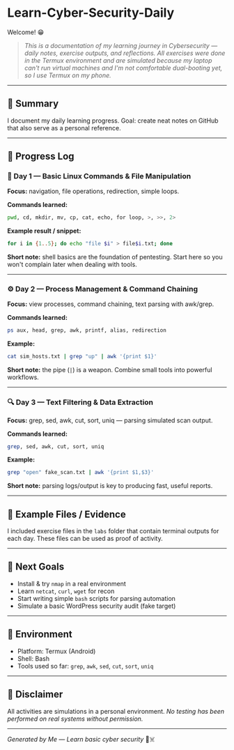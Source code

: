 # Learn-Cyber-Security-Daily
Welcome! 😁

> *This is a documentation of my learning journey in Cybersecurity — daily notes, exercise outputs, and reflections. All exercises were done in the Termux environment and are simulated because my laptop can't run virtual machines and I'm not comfortable dual-booting yet, so I use Termux on my phone.*

---

## 📌 Summary

I document my daily learning progress. Goal: create neat notes on GitHub that also serve as a personal reference.

---

## 📅 Progress Log

### 🧩 Day 1 — Basic Linux Commands & File Manipulation

**Focus:** navigation, file operations, redirection, simple loops.

**Commands learned:**

```bash
pwd, cd, mkdir, mv, cp, cat, echo, for loop, >, >>, 2>
```

**Example result / snippet:**

```bash
for i in {1..5}; do echo "file $i" > file$i.txt; done
```

**Short note:** shell basics are the foundation of pentesting. Start here so you won't complain later when dealing with tools.

---

### ⚙️ Day 2 — Process Management & Command Chaining

**Focus:** view processes, command chaining, text parsing with awk/grep.

**Commands learned:**

```bash
ps aux, head, grep, awk, printf, alias, redirection
```

**Example:**

```bash
cat sim_hosts.txt | grep "up" | awk '{print $1}'
```

**Short note:** the pipe (`|`) is a weapon. Combine small tools into powerful workflows.

---

### 🔍 Day 3 — Text Filtering & Data Extraction

**Focus:** grep, sed, awk, cut, sort, uniq — parsing simulated scan output.

**Commands learned:**

```bash
grep, sed, awk, cut, sort, uniq
```

**Example:**

```bash
grep "open" fake_scan.txt | awk '{print $1,$3}'
```

**Short note:** parsing logs/output is key to producing fast, useful reports.

---

## 🧾 Example Files / Evidence

I included exercise files in the `labs` folder that contain terminal outputs for each day. These files can be used as proof of activity.

---

## 🎯 Next Goals

* Install & try `nmap` in a real environment  
* Learn `netcat`, `curl`, `wget` for recon  
* Start writing simple `bash` scripts for parsing automation  
* Simulate a basic WordPress security audit (fake target)

---

## 🧰 Environment

* Platform: Termux (Android)  
* Shell: Bash  
* Tools used so far: `grep`, `awk`, `sed`, `cut`, `sort`, `uniq`

---

## 🚨 Disclaimer

All activities are simulations in a personal environment. *No testing has been performed on real systems without permission.*

---

*Generated by Me — Learn basic cyber security* 🗿☠️
